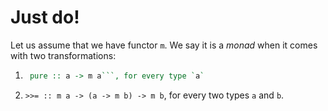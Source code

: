 # Just do!

Let us assume that we have functor `m`. We say it is a *monad* when it comes with two transformations:
1. ```haskell 
	pure :: a -> m a```, for every type `a`
2. `>>= :: m a -> (a -> m b) -> m b`, for every two types `a` and `b`.
